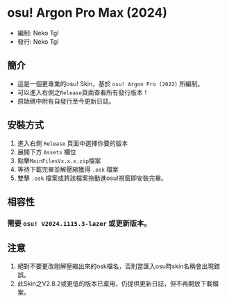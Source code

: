 # osu! Argon Pro Max (2024)
- 編制: Neko Tgl
- 發行: Neko Tgl
## 簡介
- 這是一個更專業的osu! Skin，基於 `osu! Argon Pro (2022)` 所編制。
- 可以進入右側之`Release`頁面查看所有發行版本！
- 原始碼中附有自發行至今更新日誌。
## 安裝方式
1. 進入右側 `Release` 頁面中選擇你要的版本
2. 展開下方 `Assets` 欄位
3. 點擊`MainFilesVx.x.x.zip`檔案
4. 等待下載完畢並解壓縮獲得 `.osk` 檔案
5. 雙擊 `.osk` 檔案或將該檔案拖動進osu!視窗即安裝完畢。
## 相容性
### **需要 `osu! V2024.1115.3-lazer` 或更新版本。**
## 注意
1. 絕對不要更改剛解壓縮出來的osk檔名，否則當匯入osu時skin名稱會出現錯誤。
2. 此Skin之V2.8.2或更低的版本已棄用，仍提供更新日誌，但不再開放下載檔案。
